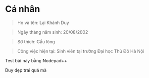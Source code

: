 # Cá nhân




> Họ và tên: Lại Khánh Duy

> Ngày tháng năm sinh: 20/08/2002

> Sở thích: Cầu lông

> Công việc hiện tại: Sinh viên tại trường Đại học Thủ Đô Hà Nội
 
Test bài này bằng Nodepad++

Duy đẹp trai quá mà